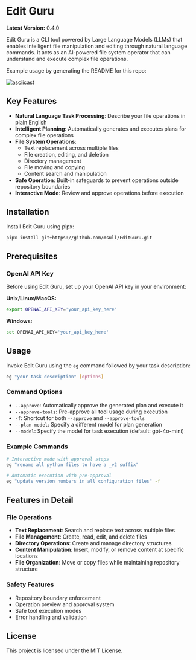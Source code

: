 # Edit Guru

**Latest Version:** 0.4.0

Edit Guru is a CLI tool powered by Large Language Models (LLMs) that enables intelligent file manipulation and editing
through natural language commands. It acts as an AI-powered file system operator that can understand and execute complex
file operations.

Example usage by generating the README for this repo:

[![asciicast](https://asciinema.org/a/VofKYWuifGLijwhQTfr5AH7N1.svg)](https://asciinema.org/a/VofKYWuifGLijwhQTfr5AH7N1?t=5&speed=1.5)

## Key Features

- **Natural Language Task Processing**: Describe your file operations in plain English
- **Intelligent Planning**: Automatically generates and executes plans for complex file operations
- **File System Operations**:
    - Text replacement across multiple files
    - File creation, editing, and deletion
    - Directory management
    - File moving and copying
    - Content search and manipulation
- **Safe Operation**: Built-in safeguards to prevent operations outside repository boundaries
- **Interactive Mode**: Review and approve operations before execution

## Installation

Install Edit Guru using pipx:

```bash
pipx install git+https://github.com/msull/EditGuru.git
```

## Prerequisites

### OpenAI API Key

Before using Edit Guru, set up your OpenAI API key in your environment:

**Unix/Linux/MacOS:**

```bash
export OPENAI_API_KEY='your_api_key_here'
```

**Windows:**

```bash
set OPENAI_API_KEY='your_api_key_here'
```

## Usage

Invoke Edit Guru using the `eg` command followed by your task description:

```bash
eg "your task description" [options]
```

### Command Options

- `--approve`: Automatically approve the generated plan and execute it
- `--approve-tools`: Pre-approve all tool usage during execution
- `-f`: Shortcut for both `--approve` and `--approve-tools`
- `--plan-model`: Specify a different model for plan generation
- `--model`: Specify the model for task execution (default: gpt-4o-mini)

### Example Commands

```bash
# Interactive mode with approval steps
eg "rename all python files to have a _v2 suffix"

# Automatic execution with pre-approval
eg "update version numbers in all configuration files" -f
```

## Features in Detail

### File Operations

- **Text Replacement**: Search and replace text across multiple files
- **File Management**: Create, read, edit, and delete files
- **Directory Operations**: Create and manage directory structures
- **Content Manipulation**: Insert, modify, or remove content at specific locations
- **File Organization**: Move or copy files while maintaining repository structure

### Safety Features

- Repository boundary enforcement
- Operation preview and approval system
- Safe tool execution modes
- Error handling and validation

## License

This project is licensed under the MIT License.
